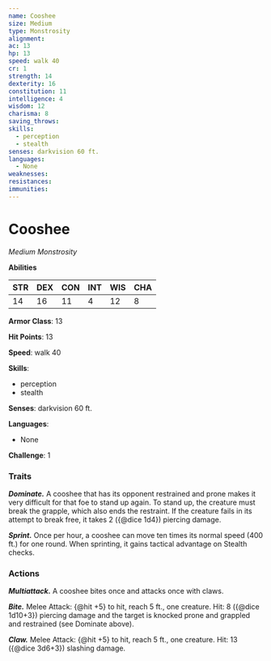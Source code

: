 ```yaml
---
name: Cooshee
size: Medium
type: Monstrosity
alignment: 
ac: 13
hp: 13
speed: walk 40
cr: 1
strength: 14
dexterity: 16
constitution: 11
intelligence: 4
wisdom: 12
charisma: 8
saving_throws:
skills:
  - perception
  - stealth
senses: darkvision 60 ft.
languages:
  - None
weaknesses:
resistances:
immunities:
---
```


# Cooshee

*Medium Monstrosity*

**Abilities**

| STR | DEX | CON | INT | WIS | CHA |
| --- | --- | --- | --- | --- | --- |
| 14 | 16 | 11 | 4 | 12 | 8 |

**Armor Class**: 13

**Hit Points**: 13

**Speed**: walk 40

**Skills**:
  - perception
  - stealth

**Senses**: darkvision 60 ft.

**Languages**:
  - None

**Challenge**: 1

### Traits
***Dominate.*** A cooshee that has its opponent restrained and prone makes it very difficult for that foe to stand up again. To stand up, the creature must break the grapple, which also ends the restraint. If the creature fails in its attempt to break free, it takes 2 ({@dice 1d4}) piercing damage.

***Sprint.*** Once per hour, a cooshee can move ten times its normal speed (400 ft.) for one round. When sprinting, it gains tactical advantage on Stealth checks.

### Actions
***Multiattack.*** A cooshee bites once and attacks once with claws.

***Bite.*** Melee Attack: {@hit +5} to hit, reach 5 ft., one creature. Hit: 8 ({@dice 1d10+3}) piercing damage and the target is knocked prone and grappled and restrained (see Dominate above).

***Claw.*** Melee Attack: {@hit +5} to hit, reach 5 ft., one creature. Hit: 13 ({@dice 3d6+3}) slashing damage.

